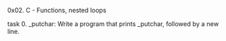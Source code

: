 0x02. C - Functions, nested loops

task 0. _putchar:
Write a program that prints _putchar, followed by a new line.

